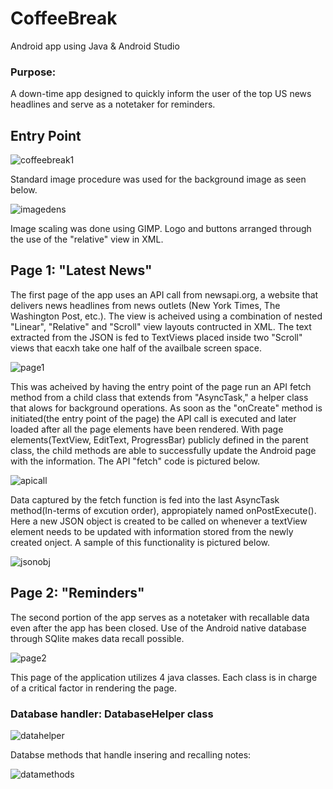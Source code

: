 # CoffeeBreak

Android app using Java & Android Studio

### Purpose: 
A down-time app designed to quickly inform the user of the top US news headlines and serve as a notetaker for reminders.

## Entry Point
![coffeebreak1](https://user-images.githubusercontent.com/36170390/40801165-dd326316-64d7-11e8-80e7-9420e421c246.png)

Standard image procedure was used for the background image as seen below. 

![imagedens](https://user-images.githubusercontent.com/36170390/40857492-f2e0efd8-65a0-11e8-956a-b3782962a556.png)

Image scaling was done using GIMP. Logo and buttons arranged through the use of the "relative" view in XML.

## Page 1: "Latest News"
The first page of the app uses an API call from newsapi.org, a website that delivers news headlines from news outlets (New York Times, The Washington Post, etc.). The view is acheived using a combination of nested "Linear", "Relative" and "Scroll" view layouts contructed in XML. The text extracted from the JSON is fed to TextViews placed inside two "Scroll" views that eacxh take one half of the availbale screen space.

![page1](https://user-images.githubusercontent.com/36170390/40931624-4ccc010c-67f1-11e8-8a93-a29f869117db.png)

This was acheived by having the entry point of the page run an API fetch method from a child class that extends from "AsyncTask," a helper class that alows for background operations. As soon as the "onCreate" method is initiated(the entry point of the page) the API call is executed and later loaded after all the page elements have been rendered. With page elements(TextView, EditText, ProgressBar) publicly defined in the parent class, the child methods are able to successfully update the Android page with the information. The API "fetch" code is pictured below.

![apicall](https://user-images.githubusercontent.com/36170390/40933596-91c6aea0-67f7-11e8-8e21-c41708583416.png)

Data captured by the fetch function is fed into the last AsyncTask method(In-terms of excution order), appropiately named onPostExecute(). Here a new JSON object is created to be called on whenever a textView element needs to be updated with information stored from the newly created onject. A sample of this functionality is pictured below.

![jsonobj](https://user-images.githubusercontent.com/36170390/40937746-3969214e-6805-11e8-8650-e1348732a593.png)

## Page 2: "Reminders"

The second portion of the app serves as a notetaker with recallable data even after the app has been closed. Use of the Android native database through SQlite makes data recall possible.

![page2](https://user-images.githubusercontent.com/36170390/40938130-8472e3c2-6806-11e8-8d99-94056ce5a95f.png)

This page of the application utilizes 4 java classes. Each class is in charge of a critical factor in rendering the page. 

### Database handler: DatabaseHelper class

![datahelper](https://user-images.githubusercontent.com/36170390/40951072-159edb60-683b-11e8-97ef-432ea899d028.png)


Databse methods that handle insering and recalling notes:


![datamethods](https://user-images.githubusercontent.com/36170390/40951010-d663e9c2-683a-11e8-87ff-dee4ed570f48.png)

